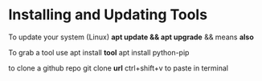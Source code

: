 # Installing and Updating Tools

To update your system (Linux) **apt update && apt upgrade** && means **also**

To grab a tool use apt install **tool** apt install python-pip

to clone a github repo git clone **url** ctrl+shift+v to paste in terminal
